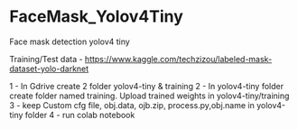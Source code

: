 # FaceMask_Yolov4Tiny
Face mask detection yolov4 tiny

Training/Test data - https://www.kaggle.com/techzizou/labeled-mask-dataset-yolo-darknet
 
1 - In Gdrive create 2 folder yolov4-tiny & training 
2 - In yolov4-tiny folder create folder named training. Upload trained weights in yolov4-tiny/training
3 - keep Custom cfg file, obj.data, ojb.zip, process.py,obj.name in yolov4-tiny folder
4 - run colab notebook
